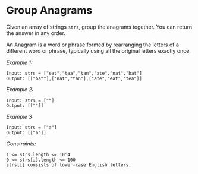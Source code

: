 # Group Anagrams

Given an array of strings `strs`, group the anagrams together. You can return the answer in any order.

An Anagram is a word or phrase formed by rearranging the letters of a different word or phrase, typically using all the original letters exactly once.

*Example 1:*

    Input: strs = ["eat","tea","tan","ate","nat","bat"]
    Output: [["bat"],["nat","tan"],["ate","eat","tea"]]

*Example 2:*

    Input: strs = [""]
    Output: [[""]]

*Example 3:*

    Input: strs = ["a"]
    Output: [["a"]]

*Constraints:*

    1 <= strs.length <= 10^4
    0 <= strs[i].length <= 100
    strs[i] consists of lower-case English letters.

